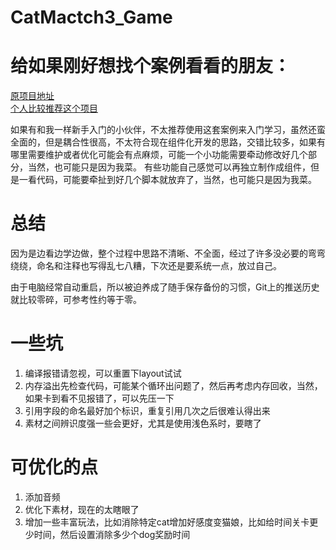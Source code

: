 # CatMactch3_Game

# 给如果刚好想找个案例看看的朋友：  
[原项目地址](https://github.com/daltonbr/Match3)  
[个人比较推荐这个项目](https://linxinfa.blog.csdn.net/article/details/114111469)  
  
如果有和我一样新手入门的小伙伴，不太推荐使用这套案例来入门学习，虽然还蛮全面的，但是耦合性很高，不太符合现在组件化开发的思路，交错比较多，如果有哪里需要维护或者优化可能会有点麻烦，可能一个小功能需要牵动修改好几个部分，当然，也可能只是因为我菜。
有些功能自己感觉可以再独立制作成组件，但是一看代码，可能要牵扯到好几个脚本就放弃了，当然，也可能只是因为我菜。

# 总结
因为是边看边学边做，整个过程中思路不清晰、不全面，经过了许多没必要的弯弯绕绕，命名和注释也写得乱七八糟，下次还是要系统一点，放过自己。

由于电脑经常自动重启，所以被迫养成了随手保存备份的习惯，Git上的推送历史就比较零碎，可参考性约等于零。

# 一些坑
1. 编译报错请忽视，可以重置下layout试试
2. 内存溢出先检查代码，可能某个循环出问题了，然后再考虑内存回收，当然，如果卡到看不见报错了，可以先压一下
3. 引用字段的命名最好加个标识，重复引用几次之后很难认得出来
4. 素材之间辨识度强一些会更好，尤其是使用浅色系时，要瞎了

# 可优化的点
1. 添加音频
2. 优化下素材，现在的太瞎眼了
3. 增加一些丰富玩法，比如消除特定cat增加好感度变猫娘，比如给时间关卡更少时间，然后设置消除多少个dog奖励时间
